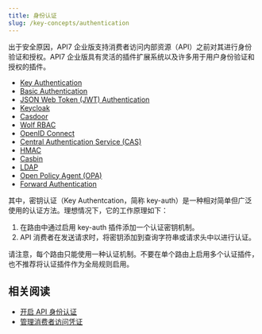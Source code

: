```yaml
---
title: 身份认证
slug: /key-concepts/authentication
---
```


出于安全原因，API7 企业版支持消费者访问内部资源（API）之前对其进行身份验证和授权。API7 企业版具有灵活的插件扩展系统以及许多用于用户身份验证和授权的插件。

- [Key Authentication](https://docs.api7.ai/hub/key-auth)
- [Basic Authentication](https://docs.api7.ai/hub/basic-auth/)
- [JSON Web Token (JWT) Authentication](https://docs.api7.ai/hub/jwt-auth/)
- [Keycloak](https://docs.api7.ai/hub/authz-keycloak/)
- [Casdoor](https://apisix.apache.org/docs/apisix/plugins/authz-casdoor/)
- [Wolf RBAC](https://apisix.apache.org/docs/apisix/plugins/wolf-rbac/)
- [OpenID Connect](https://apisix.apache.org/docs/apisix/plugins/openid-connect/)
- [Central Authentication Service (CAS)](https://apisix.apache.org/docs/apisix/plugins/cas-auth/)
- [HMAC](https://apisix.apache.org/docs/apisix/plugins/hmac-auth/)
- [Casbin](https://apisix.apache.org/docs/apisix/plugins/authz-casbin/)
- [LDAP](https://apisix.apache.org/docs/apisix/plugins/ldap-auth/)
- [Open Policy Agent (OPA)](https://apisix.apache.org/docs/apisix/plugins/opa/)
- [Forward Authentication](https://apisix.apache.org/docs/apisix/plugins/forward-auth/)

其中，密钥认证（Key Authentcation，简称 key-auth）是一种相对简单但广泛使用的认证方法。理想情况下，它的工作原理如下：

1. 在路由中通过启用 key-auth 插件添加一个认证密钥机制。
2. API 消费者在发送请求时，将密钥添加到查询字符串或请求头中以进行认证。

请注意，每个路由只能使用一种认证机制。不要在单个路由上启用多个认证插件，也不推荐将认证插件作为全局规则启用。

## 相关阅读

- [开启 API 身份认证](../api-security/api-authentication.md)
- [管理消费者访问凭证](../api-consumption/manage-consumer-credentials.md)